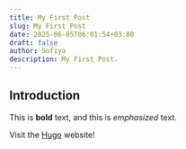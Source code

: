 ```yaml
---
title: My First Post
slug: My First Post
date: 2025-06-05T06:01:54+03:00
draft: false
author: Sofiya
description: My First Post.
---
```


## Introduction

This is **bold** text, and this is *emphasized* text.

Visit the [Hugo](https://gohugo.io) website!


